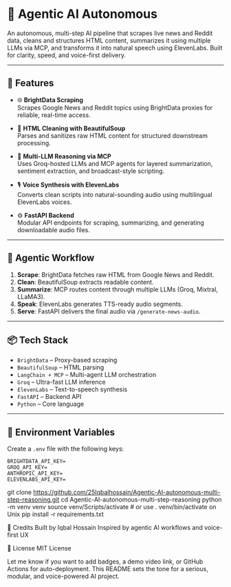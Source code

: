 # 🧠 Agentic AI Autonomous 

An autonomous, multi-step AI pipeline that scrapes live news and Reddit data, cleans and structures HTML content, summarizes it using multiple LLMs via MCP, and transforms it into natural speech using ElevenLabs. Built for clarity, speed, and voice-first delivery.

---

## 🚀 Features

- 🌐 **BrightData Scraping**  
  Scrapes Google News and Reddit topics using BrightData proxies for reliable, real-time access.

- 🧼 **HTML Cleaning with BeautifulSoup**  
  Parses and sanitizes raw HTML content for structured downstream processing.

- 🧠 **Multi-LLM Reasoning via MCP**  
  Uses Groq-hosted LLMs and MCP agents for layered summarization, sentiment extraction, and broadcast-style scripting.

- 🎙️ **Voice Synthesis with ElevenLabs**  
  Converts clean scripts into natural-sounding audio using multilingual ElevenLabs voices.

- ⚙️ **FastAPI Backend**  
  Modular API endpoints for scraping, summarizing, and generating downloadable audio files.

---

## 🧩 Agentic Workflow

1. **Scrape**: BrightData fetches raw HTML from Google News and Reddit.
2. **Clean**: BeautifulSoup extracts readable content.
3. **Summarize**: MCP routes content through multiple LLMs (Groq, Mixtral, LLaMA3).
4. **Speak**: ElevenLabs generates TTS-ready audio segments.
5. **Serve**: FastAPI delivers the final audio via `/generate-news-audio`.

---

## 📦 Tech Stack

- `BrightData` – Proxy-based scraping
- `BeautifulSoup` – HTML parsing
- `LangChain + MCP` – Multi-agent LLM orchestration
- `Groq` – Ultra-fast LLM inference
- `ElevenLabs` – Text-to-speech synthesis
- `FastAPI` – Backend API
- `Python` – Core language

---

## 🔐 Environment Variables

Create a `.env` file with the following keys:

```env
BRIGHTDATA_API_KEY=
GROQ_API_KEY=
ANTHROPIC_API_KEY=
ELEVENLABS_API_KEY=
```
git clone https://github.com/25Iqbalhossain/Agentic-AI-autonomous-multi-step-reasoning.git
cd Agentic-AI-autonomous-multi-step-reasoning
python -m venv venv
source venv/Scripts/activate  # or use . venv/bin/activate on Unix
pip install -r requirements.txt

📣 Credits
Built by Iqbal Hossain
Inspired by agentic AI workflows and voice-first UX


📜 License
MIT License

Let me know if you want to add badges, a demo video link, or GitHub Actions for auto-deployment. This README sets the tone for a serious, modular, and voice-powered AI project.
